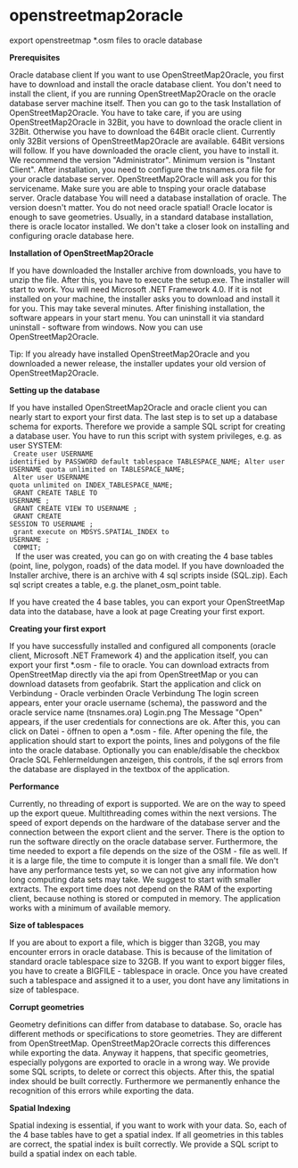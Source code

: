 # openstreetmap2oracle
export openstreetmap *.osm files to oracle database


<b>Prerequisites</b>

Oracle database client
If you want to use OpenStreetMap2Oracle, you first have to download and install the oracle database client. You don't need to install the client, if you are running OpenStreetMap2Oracle on the oracle database server machine itself. Then you can go to the task Installation of OpenStreetMap2Oracle. You have to take care, if you are using OpenStreetMap2Oracle in 32Bit, you have to download the oracle client in 32Bit. Otherwise you have to download the 64Bit oracle client. Currently only 32Bit versions of OpenStreetMap2Oracle are available. 64Bit versions will follow. If you have downloaded the oracle client, you have to install it. We recommend the version "Administrator". Minimum version is "Instant Client". After installation, you need to configure the tnsnames.ora file for your oracle database server. OpenStreetMap2Oracle will ask you for this servicename. Make sure you are able to tnsping your oracle database server. 
Oracle database
You will need a database installation of oracle. The version doesn't matter. You do not need oracle spatial! Oracle locator is enough to save geometries. Usually, in a standard database installation, there is oracle locator installed. We don't take a closer look on installing and configuring oracle database here.

<b>Installation of OpenStreetMap2Oracle</b>

If you have downloaded the Installer archive from downloads, you have to unzip the file. After this, you have to execute the setup.exe. The installer will start to work. You will need Microsoft .NET Framework 4.0. If it is not installed on your machine, the installer asks you to download and install it for you. This may take several minutes. After finishing installation, the software appears in your start menu. You can uninstall it via standard uninstall - software from windows. Now you can use OpenStreetMap2Oracle.

Tip: If you already have installed OpenStreetMap2Oracle and you downloaded a newer release, the installer updates your old version of OpenStreetMap2Oracle.

<b>Setting up the database</b>

If you have installed OpenStreetMap2Oracle and oracle client you can nearly start to export your first data. The last step is to set up a database schema for exports. 
Therefore we provide a sample SQL script for creating a database user. You have to run this script with system privileges, e.g. as user SYSTEM:<br />
<code>
Create user USERNAME identified by PASSWORD default tablespace TABLESPACE_NAME;
Alter user USERNAME quota unlimited on TABLESPACE_NAME;<br /> 
Alter user USERNAME quota unlimited on INDEX_TABLESPACE_NAME;<br /> 
GRANT CREATE TABLE TO USERNAME ;<br /> 
GRANT CREATE VIEW TO USERNAME ;<br /> 
GRANT CREATE SESSION TO USERNAME ;<br /> 
grant execute on MDSYS.SPATIAL_INDEX to USERNAME ;<br /> 
COMMIT;<br />
</code>
If the user was created, you can go on with creating the 4 base tables (point, line, polygon, roads) of the data model. If you have downloaded the Installer archive, there is an archive with 4 sql scripts inside (SQL.zip). Each sql script creates a table, e.g. the planet_osm_point table. 

If you have created the 4 base tables, you can export your OpenStreetMap data into the database, have a look at page Creating your first export.

<b>Creating your first export</b>

If you have successfully installed and configured all components (oracle client, Microsoft .NET Framework 4) and the application itself, you can export your first *.osm - file to oracle.
You can download extracts from OpenStreetMap directly via the api from OpenStreetMap or you can download datasets from geofabrik.
Start the application and click on Verbindung - Oracle verbinden
Oracle Verbindung
The login screen appears, enter your oracle username (schema), the password and the oracle service name (tnsnames.ora)
Login.png
The Message "Open" appears, if the user credentials for connections are ok. After this, you can click on Datei - öffnen to open a *.osm - file. After opening the file, the application should start to export the points, lines and polygons of the file into the oracle database. Optionally you can enable/disable the checkbox Oracle SQL Fehlermeldungen anzeigen, this controls, if the sql errors from the database are displayed in the textbox of the application.

<b>Performance</b>

Currently, no threading of export is supported. We are on the way to speed up the export queue. Multithreading comes within the next versions. The speed of export depends on the hardware of the database server and the connection between the export client and the server. There is the option to run the software directly on the oracle database server. Furthermore, the time needed to export a file depends on the size of the OSM - file as well. If it is a large file, the time to compute it is longer than a small file. We don't have any performance tests yet, so we can not give any information how long computing data sets may take. We suggest to start with smaller extracts. The export time does not depend on the RAM of the exporting client, because nothing is stored or computed in memory. The application works with a minimum of available memory.

<b>Size of tablespaces</b>

If you are about to export a file, which is bigger than 32GB, you may encounter errors in oracle database. This is because of the limitation of standard oracle tablespace size to 32GB. If you want to export bigger files, you have to create a BIGFILE - tablespace in oracle. Once you have created such a tablespace and assigned it to a user, you dont have any limitations in size of tablespace.

<b>Corrupt geometries</b>

Geometry definitions can differ from database to database. So, oracle has different methods or specifications to store geometries. They are different from OpenStreetMap. OpenStreetMap2Oracle corrects this differences while exporting the data. Anyway it happens, that specific geometries, especially polygons are exported to oracle in a wrong way. We provide some SQL scripts, to delete or correct this objects. After this, the spatial index should be built correctly. 
Furthermore we permanently enhance the recognition of this errors while exporting the data.

<b>Spatial Indexing</b>

Spatial indexing is essential, if you want to work with your data. So, each of the 4 base tables have to get a spatial index. If all geometries in this tables are correct, the spatial index is built correctly. We provide a SQL script to build a spatial index on each table. 
